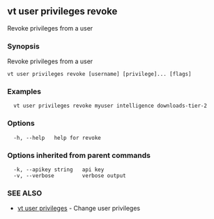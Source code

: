 ## vt user privileges revoke

Revoke privileges from a user

### Synopsis

Revoke privileges from a user

```
vt user privileges revoke [username] [privilege]... [flags]
```

### Examples

```
  vt user privileges revoke myuser intelligence downloads-tier-2
```

### Options

```
  -h, --help   help for revoke
```

### Options inherited from parent commands

```
  -k, --apikey string   api key
  -v, --verbose         verbose output
```

### SEE ALSO

* [vt user privileges](vt_user_privileges.md)	 - Change user privileges

